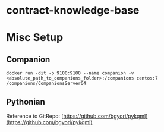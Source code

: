 # contract-knowledge-base

# Misc Setup

## Companion

```
docker run -dit -p 9100:9100 --name companion -v <absolute_path_to_companions_folder>:/companions centos:7 /companions/CompanionsServer64
```

## Pythonian

Reference to GitRepo: [https://github.com/bgyori/pykqml](https://github.com/bgyori/pykqml)
